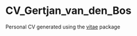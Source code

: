 # CV_Gertjan_van_den_Bos
Personal CV generated using the [vitae](https://github.com/ropenscilabs/vitae) package

